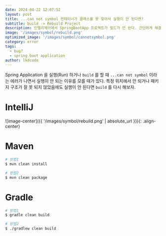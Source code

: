 ```yaml
---
date: 2024-04-22 12:07:52
layout: post
title: ...can not symbol 컨테이너가 클래스를 못 찾아서 실행이 안 된다면?
subtitle: build -> Rebuild Project
description: 인텔리제이에서 SpringBootApp 프로젝트가 빌드가 안 된다. 간단하게 해결해 보자
image: '/images/symbol/rebuild.png'
optimized_image: '/images/symbol/cannotsymbol.png'
category: error
tags:
  - bug?
  - spring boot application
author: lkdcode
---
```


Spring Application 을 실행(Run) 하거나 `build` 를 할 때 `...can not symbol` 이라는 에러가 나면서 실행이 안 되는 이유를 모를 때가 있다. 특정 위치에서 안 되거나 패키지 구조가 잘 못 되지 않았음에도 실행이 안 된다면 `build` 를 다시 해보자.

# IntelliJ

![image-center]({{ '/images/symbol/rebuild.png' | absolute_url }}){: .align-center}

# Maven

```bash
# 방법1
$ mvn clean install

# 방법2
$ mvn clean package
```

# Gradle

```bash
# 방법1
$ gradle clean build

# 방법2
$ ./gradlew clean build
```